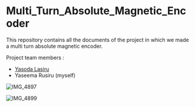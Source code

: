# Multi_Turn_Absolute_Magnetic_Encoder
This repository contains all the documents of the project in which we made a multi turn absolute magnetic encoder.

Project team members :
  - <a href="https://github.com/YasodaLAE" target="_blank">Yasoda Lasiru</a>
  - Yaseema Rusiru (myself)
    
![IMG_4897](https://github.com/yaseemarusiru/Multi_Turn_Absolute_Magnetic_Encoder/assets/112842373/cb0c95ed-e55a-4774-b895-fffd58313164)

![IMG_4899](https://github.com/yaseemarusiru/Multi_Turn_Absolute_Magnetic_Encoder/assets/112842373/8dc8ed69-41c1-4ac8-a1da-ac51c2220d43)
